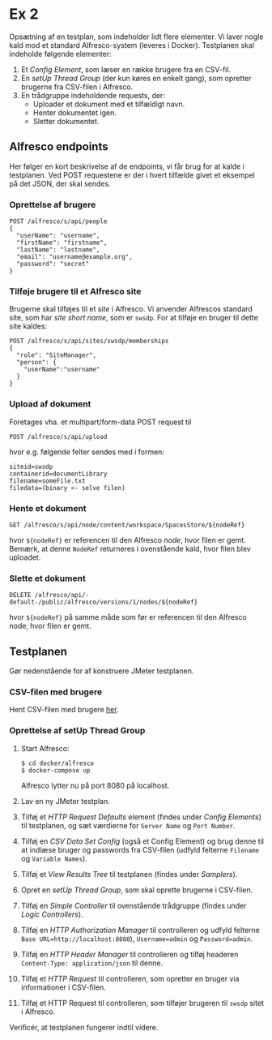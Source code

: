 # Ex 2

Opsætning af en testplan, som indeholder lidt flere elementer. Vi laver nogle kald 
mod et standard Alfresco-system (leveres i Docker). Testplanen skal indeholde følgende 
elementer:

1. Et _Config Element_, som læser en række brugere fra en CSV-fil.
1. En _setUp Thread Group_ (der kun køres en enkelt gang), som opretter brugerne fra 
   CSV-filen i Alfresco.
1. En trådgruppe indeholdende requests, der:
    * Uploader et dokument med et tilfældigt navn.
    * Henter dokumentet igen.
    * Sletter dokumentet.

## Alfresco endpoints

Her følger en kort beskrivelse af de endpoints, vi får brug for at kalde i testplanen. Ved 
POST requestene er der i hvert tilfælde givet et eksempel på det JSON, der skal sendes.

### Oprettelse af brugere

```
POST /alfresco/s/api/people
{
  "userName": "username",
  "firstName": "firstname",
  "lastName": "lastname",
  "email": "username@example.org",
  "password": "secret"
}
```

### Tilføje brugere til et Alfresco site

Brugerne skal tilføjes til et _site_ i Alfresco. Vi anvender Alfrescos standard site, som 
har _site short name_, som er `swsdp`. For at tilføje en bruger til dette site kaldes:
```
POST /alfresco/s/api/sites/swsdp/memberships
{
  "role": "SiteManager",
  "person": {
  	"userName":"username"
  }
}
```

### Upload af dokument

Foretages vha. et multipart/form-data POST request til
```
POST /alfresco/s/api/upload
```
hvor e.g. følgende felter sendes med i formen:
```
siteid=swsdp
containerid=documentLibrary
filename=someFile.txt
filedata=(binary <- selve filen)
```

### Hente et dokument

```
GET /alfresco/s/api/node/content/workspace/SpacesStore/${nodeRef}
```

hvor `${nodeRef}` er referencen til den Alfresco _node_, hvor filen er gemt. 
Bemærk, at denne `NodeRef` returneres i ovenstående kald, hvor filen blev uploadet.

### Slette et dokument

```
DELETE /alfresco/api/-default-/public/alfresco/versions/1/nodes/${nodeRef}
```

hvor `${nodeRef}` på samme måde som før er referencen til den Alfresco node, 
hvor filen er gemt. 

## Testplanen

Gør nedenstående for af konstruere JMeter testplanen.

### CSV-filen med brugere

Hent CSV-filen med brugere [her](../jmeter/users.csv).

### Oprettelse af setUp Thread Group
1.  Start Alfresco:

    ```
    $ cd docker/alfresco
    $ docker-compose up
    ```

    Alfresco lytter nu på port 8080 på localhost.

1.  Lav en ny JMeter testplan.
1.  Tilføj et _HTTP Request Defaults_ element (findes under _Config Elements_) til 
    testplanen, og sæt værdierne for `Server Name` og `Port Number`.
1.  Tilføj en _CSV Data Set Config_ (også et Config Element) og brug denne til at 
    indlæse bruger og passwords 
    fra CSV-filen (udfyld felterne `Filename` og `Variable Names`).
1.  Tilføj et _View Results Tree_ til testplanen (findes under _Samplers_).
1.  Opret en _setUp Thread Group_, som skal oprette brugerne i CSV-filen.
1.  Tilføj en _Simple Controller_ til ovenstående trådgruppe (findes under 
    _Logic Controllers_).
1.  Tilføj en _HTTP Authorization Manager_ til controlleren og udfyld felterne 
    `Base URL=http://localhost:8080`), `Username=admin` og `Password=admin`.
1.  Tilføj en _HTTP Header Manager_ til controlleren og tilføj headeren 
    `Content-Type: application/json` til denne.
1.  Tilføj et _HTTP Request_ til controlleren, som opretter en bruger via informationer 
    i CSV-filen.
1.  Tilføj et HTTP Request til controlleren, som tilføjer brugeren til `swsdp` sitet 
    i Alfresco.

Verificér, at testplanen fungerer indtil videre.